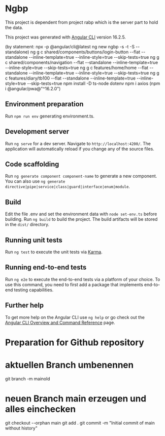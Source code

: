 # Ngbp

This project is dependent from project rabp which is the server part to hold the data.

This project was generated with [Angular CLI](https://github.com/angular/angular-cli) version 16.2.5.

(by statement: npx -p @angular/cli@latest ng new ngbp -s -t -S --standalone)
ng g c shared/components/buttons/login-button --flat --standalone --inline-template=true --inline-style=true --skip-tests=true
ng g c shared/components/navigation --flat --standalone --inline-template=true --inline-style=true --skip-tests=true
ng g c features/home/home --flat --standalone --inline-template=true --inline-style=true --skip-tests=true
ng g c features/diary/tb100 --flat --standalone --inline-template=true --inline-style=true --skip-tests=true
npm install -D ts-node dotenv
npm i axios
(npm i @angular/pwa@"^16.2.0")

## Environment preparation
Run `npm run env` generating environment.ts.

## Development server

Run `ng serve` for a dev server. Navigate to `http://localhost:4200/`. The application will automatically reload if you change any of the source files.

## Code scaffolding

Run `ng generate component component-name` to generate a new component. You can also use `ng generate directive|pipe|service|class|guard|interface|enum|module`.

## Build

Edit the file .env and set the environment data with `node set-env.ts` before building.
Run `ng build` to build the project. The build artifacts will be stored in the `dist/` directory.

## Running unit tests

Run `ng test` to execute the unit tests via [Karma](https://karma-runner.github.io).

## Running end-to-end tests

Run `ng e2e` to execute the end-to-end tests via a platform of your choice. To use this command, you need to first add a package that implements end-to-end testing capabilities.

## Further help

To get more help on the Angular CLI use `ng help` or go check out the [Angular CLI Overview and Command Reference](https://angular.io/cli) page.

# Preparation for Github repository

# aktuellen Branch umbenennen
git branch -m mainold

# neuen Branch main erzeugen und alles einchecken
git checkout --orphan main
git add .
git commit -m "Initial commit of main without history"
